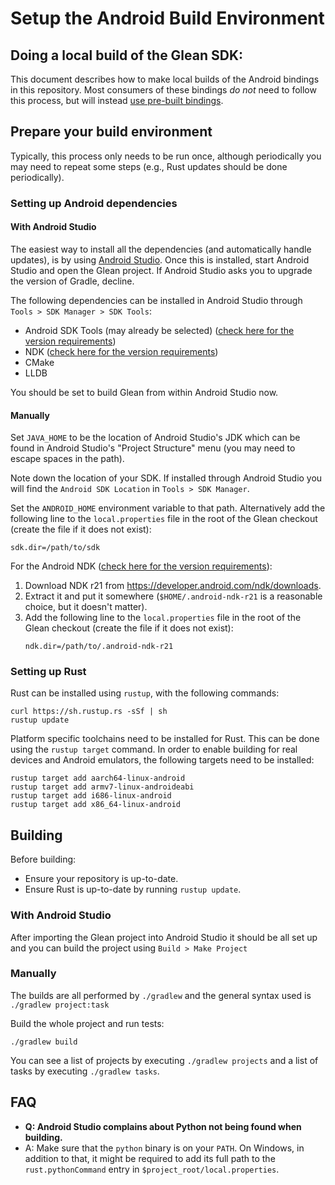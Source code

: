 # Setup the Android Build Environment

## Doing a local build of the Glean SDK:

This document describes how to make local builds of the Android bindings in this repository.
Most consumers of these bindings *do not* need to follow this process,
but will instead [use pre-built bindings](../../book/user/adding-glean-to-your-project/index.html).

## Prepare your build environment

Typically, this process only needs to be run once, although periodically you
may need to repeat some steps (e.g., Rust updates should be done periodically).

### Setting up Android dependencies

#### With Android Studio

The easiest way to install all the dependencies (and automatically
handle updates), is by using [Android Studio](https://developer.android.com/studio/index.html).
Once this is installed, start Android Studio and open the Glean project.
If Android Studio asks you to upgrade the version of Gradle, decline.

The following dependencies can be installed in Android Studio through `Tools > SDK Manager > SDK Tools`:

- Android SDK Tools (may already be selected) ([check here for the version requirements](sdk-ndk-versions.md))
- NDK ([check here for the version requirements](sdk-ndk-versions.md))
- CMake
- LLDB

You should be set to build Glean from within Android Studio now.

#### Manually

Set `JAVA_HOME` to be the location of Android Studio's JDK which can be found in Android Studio's "Project Structure" menu (you may need to escape spaces in the path).

Note down the location of your SDK.
If installed through Android Studio you will find the `Android SDK Location` in `Tools > SDK Manager`.

Set the `ANDROID_HOME` environment variable to that path.
Alternatively add the following line to the `local.properties` file in the root of the Glean checkout (create the file if it does not exist):

```
sdk.dir=/path/to/sdk
```

For the Android NDK ([check here for the version requirements](sdk-ndk-versions.md)):

1. Download NDK r21 from <https://developer.android.com/ndk/downloads>.
2. Extract it and put it somewhere (`$HOME/.android-ndk-r21` is a reasonable choice, but it doesn't matter).
3. Add the following line to the `local.properties` file in the root of the Glean checkout (create the file if it does not exist):
   ```
   ndk.dir=/path/to/.android-ndk-r21
   ```

### Setting up Rust

Rust can be installed using `rustup`, with the following commands:

```
curl https://sh.rustup.rs -sSf | sh
rustup update
```

Platform specific toolchains need to be installed for Rust.
This can be done using the `rustup target` command.
In order to enable building for real devices and Android emulators,
the following targets need to be installed:

```
rustup target add aarch64-linux-android
rustup target add armv7-linux-androideabi
rustup target add i686-linux-android
rustup target add x86_64-linux-android
```

## Building

Before building:

* Ensure your repository is up-to-date.
* Ensure Rust is up-to-date by running `rustup update`.

### With Android Studio

After importing the Glean project into Android Studio it should be all set up and you can build the project using `Build > Make Project`

### Manually

The builds are all performed by `./gradlew` and the general syntax used is `./gradlew project:task`

Build the whole project and run tests:

```
./gradlew build
```

You can see a list of projects by executing `./gradlew projects` and a list of tasks by executing `./gradlew tasks`.

## FAQ

- **Q: Android Studio complains about Python not being found when building.**
- A: Make sure that the `python` binary is on your `PATH`. On Windows, in addition to that,
it might be required to add its full path to the `rust.pythonCommand` entry in  `$project_root/local.properties`.
